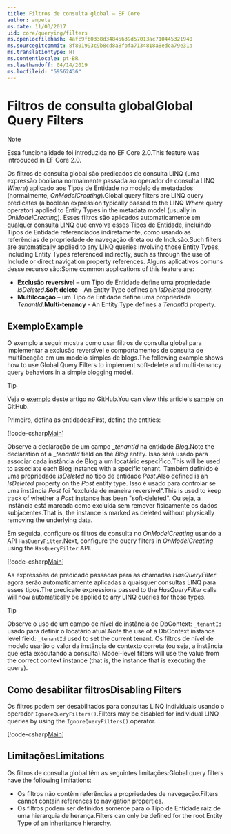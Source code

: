 ```yaml
---
title: Filtros de consulta global – EF Core
author: anpete
ms.date: 11/03/2017
uid: core/querying/filters
ms.openlocfilehash: 4afc9fb0338d34845639d57013ac710445321940
ms.sourcegitcommit: 8f801993c9b8cd8a8fbfa7134818a8edca79e31a
ms.translationtype: HT
ms.contentlocale: pt-BR
ms.lasthandoff: 04/14/2019
ms.locfileid: "59562436"
---
```

# <a name="global-query-filters"></a><span data-ttu-id="6571b-102">Filtros de consulta global</span><span class="sxs-lookup"><span data-stu-id="6571b-102">Global Query Filters</span></span>

> [!NOTE]
> <span data-ttu-id="6571b-103">Essa funcionalidade foi introduzida no EF Core 2.0.</span><span class="sxs-lookup"><span data-stu-id="6571b-103">This feature was introduced in EF Core 2.0.</span></span>

<span data-ttu-id="6571b-104">Os filtros de consulta global são predicados de consulta LINQ (uma expressão booliana normalmente passada ao operador de consulta LINQ *Where*) aplicado aos Tipos de Entidade no modelo de metadados (normalmente, *OnModelCreating*).</span><span class="sxs-lookup"><span data-stu-id="6571b-104">Global query filters are LINQ query predicates (a boolean expression typically passed to the LINQ *Where* query operator) applied to Entity Types in the metadata model (usually in *OnModelCreating*).</span></span> <span data-ttu-id="6571b-105">Esses filtros são aplicados automaticamente em qualquer consulta LINQ que envolva esses Tipos de Entidade, incluindo Tipos de Entidade referenciados indiretamente, como usando as referências de propriedade de navegação direta ou de Inclusão.</span><span class="sxs-lookup"><span data-stu-id="6571b-105">Such filters are automatically applied to any LINQ queries involving those Entity Types, including Entity Types referenced indirectly, such as through the use of Include or direct navigation property references.</span></span> <span data-ttu-id="6571b-106">Alguns aplicativos comuns desse recurso são:</span><span class="sxs-lookup"><span data-stu-id="6571b-106">Some common applications of this feature are:</span></span>

* <span data-ttu-id="6571b-107">**Exclusão reversível** – um Tipo de Entidade define uma propriedade *IsDeleted*.</span><span class="sxs-lookup"><span data-stu-id="6571b-107">**Soft delete** - An Entity Type defines an *IsDeleted* property.</span></span>
* <span data-ttu-id="6571b-108">**Multilocação** – um Tipo de Entidade define uma propriedade *TenantId*.</span><span class="sxs-lookup"><span data-stu-id="6571b-108">**Multi-tenancy** - An Entity Type defines a *TenantId* property.</span></span>

## <a name="example"></a><span data-ttu-id="6571b-109">Exemplo</span><span class="sxs-lookup"><span data-stu-id="6571b-109">Example</span></span>

<span data-ttu-id="6571b-110">O exemplo a seguir mostra como usar filtros de consulta global para implementar a exclusão reversível e comportamentos de consulta de multilocação em um modelo simples de blogs.</span><span class="sxs-lookup"><span data-stu-id="6571b-110">The following example shows how to use Global Query Filters to implement soft-delete and multi-tenancy query behaviors in a simple blogging model.</span></span>

> [!TIP]
> <span data-ttu-id="6571b-111">Veja o [exemplo](https://github.com/aspnet/EntityFramework.Docs/tree/master/samples/core/QueryFilters) deste artigo no GitHub.</span><span class="sxs-lookup"><span data-stu-id="6571b-111">You can view this article's [sample](https://github.com/aspnet/EntityFramework.Docs/tree/master/samples/core/QueryFilters) on GitHub.</span></span>

<span data-ttu-id="6571b-112">Primeiro, defina as entidades:</span><span class="sxs-lookup"><span data-stu-id="6571b-112">First, define the entities:</span></span>

[!code-csharp[Main](../../../samples/core/QueryFilters/Program.cs#Entities)]

<span data-ttu-id="6571b-113">Observe a declaração de um campo __tenantId_ na entidade _Blog_.</span><span class="sxs-lookup"><span data-stu-id="6571b-113">Note the declaration of a __tenantId_ field on the _Blog_ entity.</span></span> <span data-ttu-id="6571b-114">Isso será usado para associar cada instância de Blog a um locatário específico.</span><span class="sxs-lookup"><span data-stu-id="6571b-114">This will be used to associate each Blog instance with a specific tenant.</span></span> <span data-ttu-id="6571b-115">Também definido é uma propriedade _IsDeleted_ no tipo de entidade _Post_.</span><span class="sxs-lookup"><span data-stu-id="6571b-115">Also defined is an _IsDeleted_ property on the _Post_ entity type.</span></span> <span data-ttu-id="6571b-116">Isso é usado para controlar se uma instância _Post_ foi "excluída de maneira reversível".</span><span class="sxs-lookup"><span data-stu-id="6571b-116">This is used to keep track of whether a _Post_ instance has been "soft-deleted".</span></span> <span data-ttu-id="6571b-117">Ou seja, a instância está marcada como excluída sem remover fisicamente os dados subjacentes.</span><span class="sxs-lookup"><span data-stu-id="6571b-117">That is, the instance is marked as deleted without physically removing the underlying data.</span></span>

<span data-ttu-id="6571b-118">Em seguida, configure os filtros de consulta no _OnModelCreating_ usando a API ```HasQueryFilter```.</span><span class="sxs-lookup"><span data-stu-id="6571b-118">Next, configure the query filters in _OnModelCreating_ using the ```HasQueryFilter``` API.</span></span>

[!code-csharp[Main](../../../samples/core/QueryFilters/Program.cs#Configuration)]

<span data-ttu-id="6571b-119">As expressões de predicado passadas para as chamadas _HasQueryFilter_ agora serão automaticamente aplicadas a quaisquer consultas LINQ para esses tipos.</span><span class="sxs-lookup"><span data-stu-id="6571b-119">The predicate expressions passed to the _HasQueryFilter_ calls will now automatically be applied to any LINQ queries for those types.</span></span>

> [!TIP]
> <span data-ttu-id="6571b-120">Observe o uso de um campo de nível de instância de DbContext: ```_tenantId``` usado para definir o locatário atual.</span><span class="sxs-lookup"><span data-stu-id="6571b-120">Note the use of a DbContext instance level field: ```_tenantId``` used to set the current tenant.</span></span> <span data-ttu-id="6571b-121">Os filtros de nível de modelo usarão o valor da instância de contexto correta (ou seja, a instância que está executando a consulta).</span><span class="sxs-lookup"><span data-stu-id="6571b-121">Model-level filters will use the value from the correct context instance (that is, the instance that is executing the query).</span></span>

## <a name="disabling-filters"></a><span data-ttu-id="6571b-122">Como desabilitar filtros</span><span class="sxs-lookup"><span data-stu-id="6571b-122">Disabling Filters</span></span>

<span data-ttu-id="6571b-123">Os filtros podem ser desabilitados para consultas LINQ individuais usando o operador ```IgnoreQueryFilters()```.</span><span class="sxs-lookup"><span data-stu-id="6571b-123">Filters may be disabled for individual LINQ queries by using the ```IgnoreQueryFilters()``` operator.</span></span>

[!code-csharp[Main](../../../samples/core/QueryFilters/Program.cs#IgnoreFilters)]

## <a name="limitations"></a><span data-ttu-id="6571b-124">Limitações</span><span class="sxs-lookup"><span data-stu-id="6571b-124">Limitations</span></span>

<span data-ttu-id="6571b-125">Os filtros de consulta global têm as seguintes limitações:</span><span class="sxs-lookup"><span data-stu-id="6571b-125">Global query filters have the following limitations:</span></span>

* <span data-ttu-id="6571b-126">Os filtros não contêm referências a propriedades de navegação.</span><span class="sxs-lookup"><span data-stu-id="6571b-126">Filters cannot contain references to navigation properties.</span></span>
* <span data-ttu-id="6571b-127">Os filtros podem ser definidos somente para o Tipo de Entidade raiz de uma hierarquia de herança.</span><span class="sxs-lookup"><span data-stu-id="6571b-127">Filters can only be defined for the root Entity Type of an inheritance hierarchy.</span></span>
